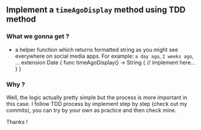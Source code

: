 ## Implement a `timeAgoDisplay` method using TDD method

### What we gonna get  ?
- a helper function which returns formatted string as you might see everywhere on social media apps. For example: `a day ago`, `2 weeks ago`, ...
extension Date {
    func timeAgoDisplay() -> String {
        // implement here...
    }
}

### Why ?
Well, the logic actually pretty simple but the process is more important in this case. I follow TDD process by implement step by step (check out my commits), you can try by your own as practice and then check mine.

Thanks !


